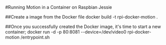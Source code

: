 #Running Motion in a Container on Raspbian Jessie

##Create a image from the Docker file
docker build -t rpi-docker-motion .

##Once you successfully created the Docker image, it's time to start a new container;
docker run -d -p 80:8081 --device=/dev/video0 rpi-docker-motion /entrypoint.sh

